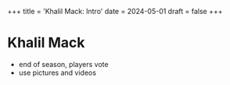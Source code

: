 +++
title = 'Khalil Mack: Intro'
date = 2024-05-01
draft = false
+++

# Khalil Mack
- end of season, players vote
- use pictures and videos